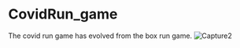 # CovidRun_game
The covid run game has evolved from the box run game.
![Capture2](https://user-images.githubusercontent.com/82629643/129207089-4e68b37a-0e98-4a88-b8dc-f6a853d22528.JPG)
